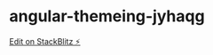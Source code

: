 # angular-themeing-jyhaqg

[Edit on StackBlitz ⚡️](https://stackblitz.com/edit/angular-themeing-jyhaqg)